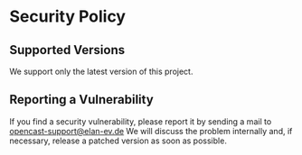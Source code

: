 Security Policy
===============

Supported Versions
------------------

We support only the latest version of this project.


Reporting a Vulnerability
-------------------------

If you find a security vulnerability,
please report it by sending a mail to opencast-support@elan-ev.de
We will discuss the problem internally and, if necessary, release a patched version as soon as possible.

